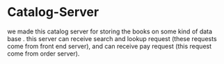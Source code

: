 # Catalog-Server

we made this catalog server for storing the books on some kind of data base .
this server can receive search and lookup request (these requests come from front end server), and can receive pay request (this request come from order server).
